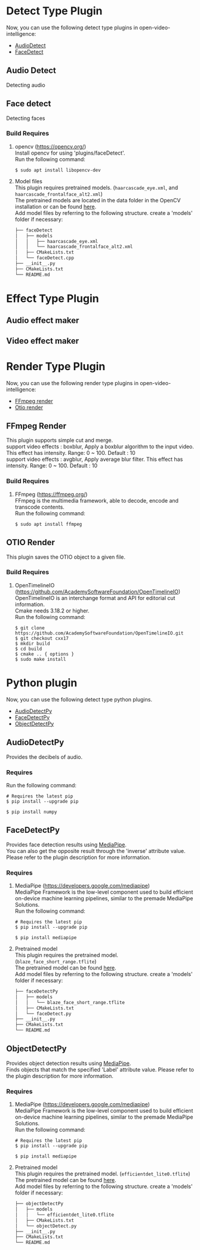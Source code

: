 # Detect Type Plugin
Now, you can use the following detect type plugins in open-video-intelligence:
- [AudioDetect](#Audio-detect)
- [FaceDetect](#Face-detect)

## Audio Detect
Detecting audio

## Face detect
Detecting faces
### Build Requires
1) opencv (https://opencv.org/)</br>
Install opencv for using 'plugins/faceDetect'.</br>
Run the following command:
   ```console
   $ sudo apt install libopencv-dev
   ```
2) Model files</br>
This plugin requires pretrained models. (`haarcascade_eye.xml`, and `haarcascade_frontalface_alt2.xml`)</br>
The pretrained models are located in the data folder in the OpenCV installation or can be found [here](https://github.com/opencv/opencv).</br>
Add model files by referring to the following structure.
create a 'models' folder if necessary:</br>
   ```bash
   ├── faceDetect
   │   ├── models
   │   │   ├── haarcascade_eye.xml
   │   │   └── haarcascade_frontalface_alt2.xml
   │   ├── CMakeLists.txt
   │   └── faceDetect.cpp
   ├── __init__.py
   ├── CMakeLists.txt
   └── README.md
   ```

# Effect Type Plugin
## Audio effect maker

## Video effect maker

# Render Type Plugin
Now, you can use the following render type plugins in open-video-intelligence:
- [FFmpeg render](#FFmpeg-render)
- [Otio render](#Otio-render)

## FFmpeg Render
This plugin supports simple cut and merge.</br>
  support video effects : boxblur, Apply a boxblur algorithm to the input video. This effect has intensity. Range: 0 ~ 100. Default : 10</br>
  support video effects : avgblur, Apply average blur filter. This effect has intensity. Range: 0 ~ 100. Default : 10</br>
### Build Requires
1) FFmpeg (https://ffmpeg.org/)</br>
FFmpeg is the multimedia framework, able to decode, encode and transcode contents.</br>
Run the following command:
   ```console
   $ sudo apt install ffmpeg
   ```

## OTIO Render
This plugin saves the OTIO object to a given file.
### Build Requires
1) OpenTimelineIO (https://github.com/AcademySoftwareFoundation/OpenTimelineIO)</br>
OpenTimelineIO is an interchange format and API for editorial cut information.</br>
Cmake needs 3.18.2 or higher.</br>
Run the following command:
   ```console
   $ git clone https://github.com/AcademySoftwareFoundation/OpenTimelineIO.git
   $ git checkout cxx17
   $ mkdir build
   $ cd build
   $ cmake .. { options }
   $ sudo make install
   ```

# Python plugin
Now, you can use the following detect type python plugins.
- [AudioDetectPy](#AudioDetectPy)
- [FaceDetectPy](#FaceDetectPy)
- [ObjectDetectPy](#ObjectDetectPy)

## AudioDetectPy
Provides the decibels of audio.

### Requires
Run the following command:
   ```console
   # Requires the latest pip
   $ pip install --upgrade pip

   $ pip install numpy
   ```

## FaceDetectPy
Provides face detection results using [MediaPipe](https://developers.google.com/mediapipe). </br>
You can also get the opposite result through the 'inverse' attribute value.
Please refer to the plugin description for more information.

### Requires
1) MediaPipe (https://developers.google.com/mediapipe) </br>
MediaPipe Framework is the low-level component used to build efficient on-device machine learning pipelines, similar to the premade MediaPipe Solutions.</br>
Run the following command:
   ```console
   # Requires the latest pip
   $ pip install --upgrade pip

   $ pip install mediapipe
   ```

2) Pretrained model</br>
This plugin requires the pretrained model. (`blaze_face_short_range.tflite`)</br>
The pretrained model can be found [here](https://developers.google.com/mediapipe/solutions/vision/face_detector#get_started).</br>
Add model files by referring to the following structure.
create a 'models' folder if necessary:</br>
   ```bash
   ├── faceDetectPy
   │   ├── models
   │   │   └── blaze_face_short_range.tflite
   │   ├── CMakeLists.txt
   │   └── faceDetect.py
   ├── __init__.py
   ├── CMakeLists.txt
   └── README.md
   ```

## ObjectDetectPy
Provides object detection results using [MediaPipe](https://developers.google.com/mediapipe). </br>
Finds objects that match the specified 'Label' attribute value.
Please refer to the plugin description for more information.

### Requires
1) MediaPipe (https://developers.google.com/mediapipe) </br>
MediaPipe Framework is the low-level component used to build efficient on-device machine learning pipelines, similar to the premade MediaPipe Solutions.</br>
Run the following command:
   ```console
   # Requires the latest pip
   $ pip install --upgrade pip

   $ pip install mediapipe
   ```

2) Pretrained model</br>
This plugin requires the pretrained model. (`efficientdet_lite0.tflite`)</br>
The pretrained model can be found [here](https://developers.google.com/mediapipe/solutions/vision/object_detector).</br>
Add model files by referring to the following structure.
create a 'models' folder if necessary:</br>
   ```bash
   ├── objectDetectPy
   │   ├── models
   │   │   └── efficientdet_lite0.tflite
   │   ├── CMakeLists.txt
   │   └── objectDetect.py
   ├── __init__.py
   ├── CMakeLists.txt
   └── README.md
   ```
